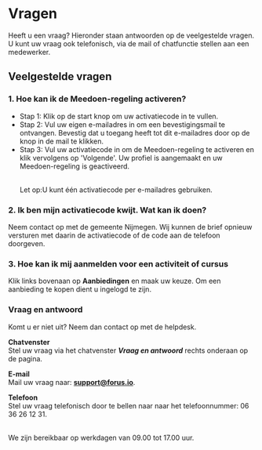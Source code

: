 # Vragen

Heeft u een vraag? Hieronder staan antwoorden op de veelgestelde vragen. U kunt uw vraag ook telefonisch, via de mail of chatfunctie stellen aan een medewerker.

## Veelgestelde vragen
<div class ="faq_items">
<div class ="accordionButton"><h3>1. Hoe kan ik de Meedoen-regeling activeren?</h3></div> 
    <div class="accordionContent">
        <ul>
            <li>Stap 1: Klik op de start knop om uw activatiecode in te vullen.</li>
            <li>Stap 2: Vul uw eigen e-mailadres in om een bevestigingsmail te ontvangen. Bevestig dat u toegang heeft tot dit e-mailadres door op de knop in de mail te klikken.
            </li>
            <li>Stap 3: Vul uw activatiecode in om de Meedoen-regeling te activeren en klik vervolgens op 'Volgende'. Uw profiel is aangemaakt en uw Meedoen-regeling is geactiveerd.
            </li>
            <br />
            <p>Let op:U kunt één activatiecode per e-mailadres gebruiken.</p>
        </ul>
    </div>
<div class="accordionButton"><h3>2. Ik ben mijn activatiecode kwijt. Wat kan ik doen?</h3></div>
    <div class="accordionContent">Neem contact op met de gemeente Nijmegen. Wij kunnen de brief opnieuw versturen met daarin de activatiecode of de code aan de telefoon doorgeven.
    </div>

<div class="accordionButton"><h3>3. Hoe kan ik mij aanmelden voor een activiteit of cursus</h3></div>
<div class="accordionContent">Klik links bovenaan op <strong>Aanbiedingen</strong> en maak uw keuze. Om een aanbieding te kopen dient u ingelogd te zijn.</div>
</div>

### Vraag en antwoord
Komt u er niet uit? Neem dan contact op met de helpdesk.

**Chatvenster** <br />
Stel uw vraag via het chatvenster **_Vraag en antwoord_** rechts onderaan op de pagina.

**E-mail** <br />
Mail uw vraag naar: **[support@forus.io](mailto:support@forus.io)**.

**Telefoon** <br />
Stel uw vraag telefonisch door te bellen naar naar het telefoonnummer: 06 36 26 12 31.
<br />&nbsp;

We zijn bereikbaar op werkdagen van 09.00 tot 17.00 uur.
</div>